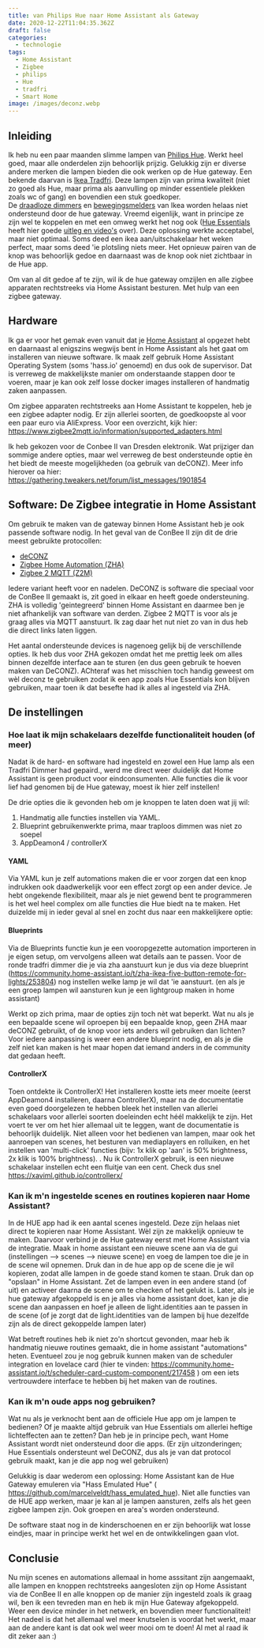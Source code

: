 ```yaml
---
title: van Philips Hue naar Home Assistant als Gateway
date: 2020-12-22T11:04:35.362Z
draft: false
categories:
  - technologie
tags:
  - Home Assistant
  - Zigbee
  - philips
  - Hue
  - tradfri
  - Smart Home
image: /images/deconz.webp
---
```

## Inleiding

Ik heb nu een paar maanden slimme lampen van [Philips Hue](https://www.philips-hue.com/nl-nl). Werkt heel goed, maar alle onderdelen zijn behoorlijk prijzig. Gelukkig zijn er diverse andere merken die lampen bieden die ook werken op de Hue gateway. Een bekende daarvan is [Ikea Tradfri](https://www.ikea.com/nl/nl/cat/slimme-verlichting-36812/). Deze lampen zijn van prima kwaliteit (niet zo goed als Hue, maar prima als aanvulling op minder essentiele plekken zoals wc of gang) en bovendien een stuk goedkoper.\
De [draadloze dimmers](https://www.ikea.com/nl/nl/p/tradfri-draadloze-dimmer-wit-70408595/) en [bewegingsmelders](https://www.ikea.com/nl/nl/p/tradfri-draadloze-bewegingssensor-wit-70429913/) van Ikea worden helaas niet ondersteund door de hue gateway. Vreemd eigenlijk, want in principe ze zijn wel te koppelen en met een omweg werkt het nog ook ([Hue Essentials](https://www.hueessentials.com) heeft hier goede [uitleg en video's](https://community.hueessentials.com/t/how-to-connect-ikea-tradfri-smart-controls-to-a-philips-hue-bridge/69) over).  Deze oplossing werkte acceptabel, maar niet optimaal. Soms deed een ikea aan/uitschakelaar het weken perfect, maar soms deed 'ie plotsling niets meer. Het opnieuw pairen van de knop was behoorlijk gedoe en  daarnaast was de knop ook niet zichtbaar in de Hue app. 

Om van al dit gedoe af te zijn, wil ik de hue gateway omzijlen en alle zigbee apparaten rechtstreeks via Home Assistant besturen. Met hulp van een zigbee gateway. 

## Hardware

Ik ga er voor het gemak even vanuit dat je [Home Assistant](https://www.home-assistant.io) al opgezet hebt en daarnaast al enigszins wegwijs bent in Home Assistant als het gaat om installeren van nieuwe software. Ik maak zelf gebruik Home Assistant Operating System (soms 'hass.io' genoemd) en dus ook de supervisor. Dat is verreweg de makkelijkste manier om onderstaande stappen door te voeren, maar je kan ook zelf losse docker images installeren of handmatig zaken aanpassen. 

Om zigbee apparaten rechtstreeks aan Home Assistant te koppelen, heb je een zigbee adapter nodig. Er zijn allerlei soorten, de goedkoopste al voor een paar euro via AliExpress. Voor een overzicht, kijk hier: https://www.zigbee2mqtt.io/information/supported_adapters.html

Ik heb gekozen voor de Conbee II van Dresden elektronik. Wat prijziger dan sommige andere opties, maar wel verreweg de best ondersteunde optie èn het biedt de meeste mogelijkheden (oa gebruik van deCONZ). Meer info hierover oa hier: https://gathering.tweakers.net/forum/list_messages/1901854

## Software: De Zigbee integratie in Home Assistant

Om gebruik te maken van de gateway binnen Home Assistant heb je ook passende software nodig. In het geval van de ConBee II zijn dit de drie meest gebruikte protocollen: 

* [deCONZ](https://www.home-assistant.io/integrations/deconz/)
* [Zigbee Home Automation (ZHA)](https://www.home-assistant.io/integrations/zha/)
* [Zigbee 2 MQTT (Z2M)](https://github.com/Koenkk/zigbee2mqtt)

Iedere variant heeft voor en nadelen. DeCONZ is software die speciaal voor de ConBee II gemaakt is, zit goed in elkaar en heeft goede ondersteuning. ZHA is volledig 'geintegreerd' binnen Home Assistant en daarmee ben je niet afhankelijk van software van derden. Zigbee 2 MQTT is voor als je graag alles via MQTT aanstuurt. Ik zag daar het nut niet zo van in dus heb die direct links laten liggen. 

Het aantal ondersteunde devices is nagenoeg gelijk bij de verschillende opties. Ik heb dus voor ZHA gekozen omdat het me prettig leek om alles binnen dezelfde interface aan te sturen (en dus geen gebruik te hoeven maken van DeCONZ). AChteraf was het misschien toch handig geweest om wèl deconz te gebruiken zodat ik een app zoals Hue Essentials kon blijven gebruiken, maar toen ik dat besefte had ik alles al ingesteld via ZHA. 

## De instellingen

### Hoe laat ik mijn schakelaars dezelfde functionaliteit houden (of meer)

Nadat ik de hard- en software had ingesteld en zowel een Hue lamp als een Tradfri Dimmer had gepaird., werd me direct weer duidelijk dat Home Assistant is geen product voor eindconsumenten. Alle functies die ik voor lief had genomen bij de Hue gateway, moest ik hier zelf instellen!  

De drie opties die ik gevonden heb om je knoppen te laten doen wat jij wil:

1. Handmatig alle functies instellen via YAML.
2. Blueprint gebruikenwerkte prima, maar traploos dimmen was niet zo soepel
3. AppDeamon4 / controllerX

#### YAML

Via YAML kun je zelf automations  maken die er voor zorgen dat een knop indrukken ook daadwerkelijk voor een effect zorgt op een ander device. Je hebt ongekende flexibiliteit,  maar als je niet gewend bent te programmeren is het wel heel complex om alle functies die Hue biedt na te maken. Het duizelde mij in ieder geval al snel en zocht dus naar een makkelijkere optie: 

#### Blueprints

Via de Blueprints functie kun je een vooropgezette automation importeren in je eigen setup, om vervolgens alleen wat details aan te passen. Voor de ronde tradfri dimmer die je via zha aanstuurt kun je dus via deze blueprint (https://community.home-assistant.io/t/zha-ikea-five-button-remote-for-lights/253804) nog instellen welke lamp je wil dat 'ie aanstuurt. (en als je een groep lampen wil aansturen kun je een lightgroup maken in home assistant) 

Werkt op zich prima, maar de opties zijn toch nèt wat beperkt. Wat nu als je een bepaalde scene wil oproepen bij een bepaalde knop, geen ZHA maar deCONZ gebruikt, of de knop voor iets anders wil gebruiken dan lichten?  Voor iedere aanpassing is weer een andere blueprint nodig, en als je die zelf niet kan maken is het maar hopen dat iemand anders in de community dat gedaan heeft. 

#### ControllerX

Toen ontdekte ik ControllerX! Het installeren kostte iets meer moeite (eerst AppDeamon4 installeren, daarna ControllerX), maar na de documentatie even goed doorgelezen te hebben bleek het instellen van allerlei schakelaars voor allerlei soorten doeleinden echt héél makkelijk te zijn.  Het voert te ver om het hier allemaal uit te leggen, want de documentatie is behoorlijk duidelijk.  Niet alleen voor het bedienen van lampen, maar ook het aanroepen van scenes, het besturen van mediaplayers en rolluiken, en het instellen van 'multi-click' functies (bijv: 1x klik op 'aan' is 50% brightness, 2x klik is 100% brightness). 
.
Nu ik ControllerX gebruik, is een nieuwe schakelaar instellen echt een fluitje van een cent.  Check dus snel  https://xaviml.github.io/controllerx/

### Kan ik m'n ingestelde scenes en routines kopieren naar Home Assistant?

In de HUE app had ik een aantal scenes ingesteld. Deze zijn helaas niet direct te kopieren naar Home Assistant. Wèl zijn ze makkelijk opnieuw te maken. Daarvoor verbind je de Hue gateway eerst met Home Assistant via de integratie. Maak in home assistant een nieuwe scene aan via de gui (instellingen --> scenes --> nieuwe scene) en voeg de lampen toe die je in de scene wil opnemen. Druk dan in de hue app op de scene die je wil kopieren, zodat alle lampen in de goede stand komen te staan. Druk dan op "opslaan" in Home Assistant. Zet de lampen even in een andere stand (of uit) en activeer daarna de scene om te checken of het gelukt is.  Later, als je hue gateway afgekoppeld is en je alles via home assistant doet, kan je die scene dan aanpassen en hoef je alleen de light.identities aan te passen in de scene (of je zorgt dat de light.identities van de lampen bij hue  dezelfde zijn als de direct gekoppelde lampen later)

Wat betreft routines heb ik niet zo'n shortcut gevonden, maar heb ik handmatig nieuwe routines gemaakt, die in home assistant "automations" heten.  Eventueel zou je nog gebruik kunnen maken van de scheduler integration en lovelace card (hier te vinden: https://community.home-assistant.io/t/scheduler-card-custom-component/217458 ) om een iets vertrouwdere interface te hebben bij het maken van de routines.  

### Kan ik m'n oude apps nog gebruiken?

Wat nu als je verknocht bent aan de officiele Hue app om je lampen te bedienen? Of je maakte altijd gebruik van Hue Essentials om allerlei heftige lichteffecten aan te zetten? Dan heb je in principe pech, want Home Assistant wordt niet ondersteund door die apps. (Er zijn uitzonderingen; Hue Essentials ondersteunt wel DeCONZ, dus als je van dat protocol gebruik maakt, kan je die app nog wel gebruiken)

Gelukkig is daar wederom een oplossing: Home Assistant kan de Hue Gateway emuleren via "Hass Emulated Hue" ( https://github.com/marcelveldt/hass_emulated_hue). Niet alle functies van de HUE app werken, maar je kan al je lampen aansturen, zelfs als het geen zigbee lampen zijn. Ook groepen en area's worden ondersteund. 

De software staat nog in de kinderschoenen en er zijn behoorlijk wat losse eindjes, maar in principe werkt het wel en de ontwikkelingen gaan vlot. 

## Conclusie

Nu mijn scenes en automations allemaal in home asssitant zijn aangemaakt, alle lampen en knoppen rechtstreeks aangesloten zijn op Home Assistant via de ConBee II en alle knoppen op de manier zijn ingesteld zoals ik graag wil, ben ik een tevreden man en heb ik mijn Hue Gateway afgekoppeld. Weer een device minder in het netwerk, en bovendien meer functionaliteit!  Het nadeel is dat het allemaal wel meer knutselen is voordat het werkt, maar aan de andere kant is dat ook wel weer mooi om te doen! Al met al raad ik dit zeker aan :)